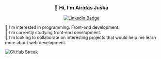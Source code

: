 ### <p align="center">👋 Hi, I’m **Airidas Juška**</p>

<p align="center"> <a href="https://www.linkedin.com/in/airidas-ju%C5%A1ka-549141235/">
    <img src="https://img.shields.io/badge/LinkedIn-blue?style=for-the-badge&logo=linkedin&logoColor=white" alt="LinkedIn Badge"/>
  </a>
  </a></p>

👀 I’m interested in programming. Front-end development.\
🌱 I’m currently studying front-end development.\
💞️ I’m looking to collaborate on interesting projects that would help me learn more about web development.

[![GitHub Streak](http://github-readme-streak-stats.herokuapp.com?user=airidasju&theme=dark&background=000000)](https://git.io/streak-stats)


